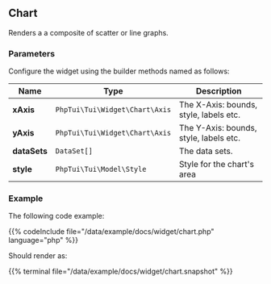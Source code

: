 ## Chart

Renders a a composite of scatter or line graphs.
### Parameters

Configure the widget using the builder methods named as follows:

| Name | Type | Description |
| --- | --- | --- |
| **xAxis** | `PhpTui\Tui\Widget\Chart\Axis` | The X-Axis: bounds, style, labels etc. |
| **yAxis** | `PhpTui\Tui\Widget\Chart\Axis` | The Y-Axis: bounds, style, labels etc. |
| **dataSets** | `DataSet[]` | The data sets. |
| **style** | `PhpTui\Tui\Model\Style` | Style for the chart's area |
### Example
The following code example:

{{% codeInclude file="/data/example/docs/widget/chart.php" language="php" %}}

Should render as:

{{% terminal file="/data/example/docs/widget/chart.snapshot" %}}